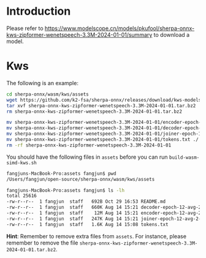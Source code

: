 # Introduction

Please refer to
https://www.modelscope.cn/models/pkufool/sherpa-onnx-kws-zipformer-wenetspeech-3.3M-2024-01-01/summary
to download a model.

# Kws

The following is an example:
```bash
cd sherpa-onnx/wasm/kws/assets
wget https://github.com/k2-fsa/sherpa-onnx/releases/download/kws-models/sherpa-onnx-kws-zipformer-wenetspeech-3.3M-2024-01-01.tar.bz2
tar xvf sherpa-onnx-kws-zipformer-wenetspeech-3.3M-2024-01-01.tar.bz2
rm sherpa-onnx-kws-zipformer-wenetspeech-3.3M-2024-01-01.tar.bz2

mv sherpa-onnx-kws-zipformer-wenetspeech-3.3M-2024-01-01/encoder-epoch-12-avg-2-chunk-16-left-64.onnx ./
mv sherpa-onnx-kws-zipformer-wenetspeech-3.3M-2024-01-01/decoder-epoch-12-avg-2-chunk-16-left-64.onnx ./
mv sherpa-onnx-kws-zipformer-wenetspeech-3.3M-2024-01-01/joiner-epoch-12-avg-2-chunk-16-left-64.onnx ./
mv sherpa-onnx-kws-zipformer-wenetspeech-3.3M-2024-01-01/tokens.txt ./
rm -rf sherpa-onnx-kws-zipformer-wenetspeech-3.3M-2024-01-01
```

You should have the following files in `assets` before you can run
`build-wasm-simd-kws.sh`

```bash
fangjuns-MacBook-Pro:assets fangjun$ pwd
/Users/fangjun/open-source/sherpa-onnx/wasm/kws/assets

fangjuns-MacBook-Pro:assets fangjun$ ls -lh
total 25616
-rw-r--r--  1 fangjun  staff   692B Oct 29 16:53 README.md
-rw-r--r--  1 fangjun  staff   660K Aug 14 15:21 decoder-epoch-12-avg-2-chunk-16-left-64.onnx
-rw-r--r--  1 fangjun  staff    12M Aug 14 15:21 encoder-epoch-12-avg-2-chunk-16-left-64.onnx
-rw-r--r--  1 fangjun  staff   247K Aug 14 15:21 joiner-epoch-12-avg-2-chunk-16-left-64.onnx
-rw-r--r--  1 fangjun  staff   1.6K Aug 14 15:08 tokens.txt
```

**Hint**: Remember to remove extra files from ``assets``. For instance, please remember to remove
the file `sherpa-onnx-kws-zipformer-wenetspeech-3.3M-2024-01-01.tar.bz2`.
